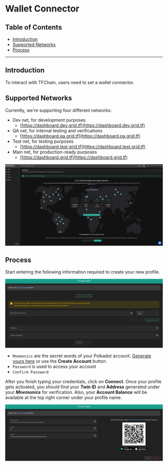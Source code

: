 <h1> Wallet Connector </h1>

<h2>Table of Contents </h2>

- [Introduction](#introduction)
- [Supported Networks](#supported-networks)
- [Process](#process)

***

## Introduction

To interact with TFChain, users need to set a wallet connector.

## Supported Networks

Currently, we're supporting four different networks:

- Dev net, for development purposes
  - [https://dashboard.dev.grid.tf](https://dashboard.dev.grid.tf)
- QA net, for internal testing and verifications
  - [https://dashboard.qa.grid.tf](https://dashboard.qa.grid.tf)
- Test net, for testing purposes
  - [https://dashboard.test.grid.tf](https://dashboard.test.grid.tf)
- Main net, for production-ready purposes
  - [https://dashboard.grid.tf](https://dashboard.grid.tf)

![ ](./img/profile_manager1.png)

## Process

Start entering the following information required to create your new profile.

![ ](./img/profile_manager2.png)

- `Mnemonics` are the secret words of your Polkadot account. [Generate yours here](../getstarted/TF_Dashboard/TF_Dashboard.html#create-polkadot-extension-account) or use the **Create Account** button.
- `Password` is used to access your account
- `Confirm Password`

After you finish typing your credentials, click on **Connect**. Once your profile gets activated, you should find your **Twin ID** and **Address** generated under your **_Mnemonics_** for verification. Also, your **Account Balance** will be available at the top right corner under your profile name.

![ ](./img/profile_manager3.png)
